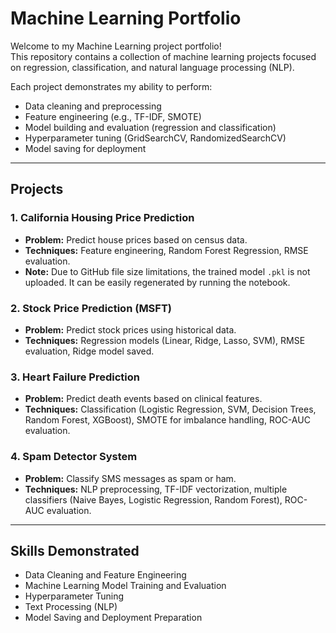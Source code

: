 # Machine Learning Portfolio

Welcome to my Machine Learning project portfolio!  
This repository contains a collection of machine learning projects focused on regression, classification, and natural language processing (NLP).

Each project demonstrates my ability to perform:
- Data cleaning and preprocessing
- Feature engineering (e.g., TF-IDF, SMOTE)
- Model building and evaluation (regression and classification)
- Hyperparameter tuning (GridSearchCV, RandomizedSearchCV)
- Model saving for deployment

---

## Projects

### 1. California Housing Price Prediction
- **Problem:** Predict house prices based on census data.
- **Techniques:** Feature engineering, Random Forest Regression, RMSE evaluation.
- **Note:** Due to GitHub file size limitations, the trained model `.pkl` is not uploaded. It can be easily regenerated by running the notebook.

### 2. Stock Price Prediction (MSFT)
- **Problem:** Predict stock prices using historical data.
- **Techniques:** Regression models (Linear, Ridge, Lasso, SVM), RMSE evaluation, Ridge model saved.

### 3. Heart Failure Prediction
- **Problem:** Predict death events based on clinical features.
- **Techniques:** Classification (Logistic Regression, SVM, Decision Trees, Random Forest, XGBoost), SMOTE for imbalance handling, ROC-AUC evaluation.

### 4. Spam Detector System
- **Problem:** Classify SMS messages as spam or ham.
- **Techniques:** NLP preprocessing, TF-IDF vectorization, multiple classifiers (Naive Bayes, Logistic Regression, Random Forest), ROC-AUC evaluation.

---

## Skills Demonstrated
- Data Cleaning and Feature Engineering
- Machine Learning Model Training and Evaluation
- Hyperparameter Tuning
- Text Processing (NLP)
- Model Saving and Deployment Preparation
